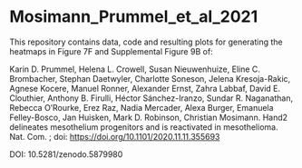 # Mosimann_Prummel_et_al_2021

This repository contains data, code and resulting plots for generating the heatmaps in Figure 7F and Supplemental Figure 9B of:

Karin D. Prummel, Helena L. Crowell, Susan Nieuwenhuize, Eline C. Brombacher, Stephan Daetwyler, Charlotte Soneson, Jelena Kresoja-Rakic, Agnese Kocere, Manuel Ronner,  Alexander Ernst, Zahra Labbaf, David E. Clouthier, Anthony B. Firulli, Héctor Sánchez-Iranzo, Sundar R. Naganathan, Rebecca O’Rourke, Erez Raz, Nadia Mercader, Alexa Burger, Emanuela Felley-Bosco, Jan Huisken, Mark D. Robinson, Christian Mosimann. Hand2 delineates mesothelium progenitors and is reactivated in mesothelioma. Nat. Com. ; doi: https://doi.org/10.1101/2020.11.11.355693

DOI: 10.5281/zenodo.5879980
